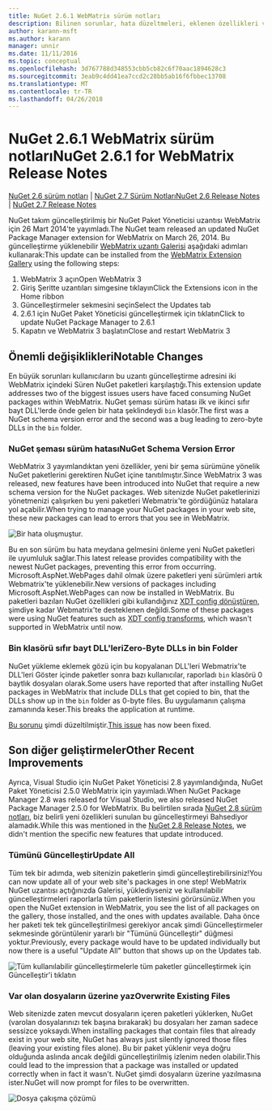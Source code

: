 ```yaml
---
title: NuGet 2.6.1 WebMatrix sürüm notları
description: Bilinen sorunlar, hata düzeltmeleri, eklenen özellikleri ve dcr dahil olmak üzere WebMatrix için NuGet 2.6.1 için sürüm notları.
author: karann-msft
ms.author: karann
manager: unnir
ms.date: 11/11/2016
ms.topic: conceptual
ms.openlocfilehash: 3d767788d348553cbb5cb82c6f70aac1894628c3
ms.sourcegitcommit: 3eab9c4dd41ea7ccd2c28bb5ab16f6fbbec13708
ms.translationtype: MT
ms.contentlocale: tr-TR
ms.lasthandoff: 04/26/2018
---
```

# <a name="nuget-261-for-webmatrix-release-notes"></a><span data-ttu-id="6cde5-103">NuGet 2.6.1 WebMatrix sürüm notları</span><span class="sxs-lookup"><span data-stu-id="6cde5-103">NuGet 2.6.1 for WebMatrix Release Notes</span></span>

<span data-ttu-id="6cde5-104">[NuGet 2.6 sürüm notları](../release-notes/nuget-2.6.md) | [NuGet 2.7 Sürüm Notları](../release-notes/nuget-2.7.md)</span><span class="sxs-lookup"><span data-stu-id="6cde5-104">[NuGet 2.6 Release Notes](../release-notes/nuget-2.6.md) | [NuGet 2.7 Release Notes](../release-notes/nuget-2.7.md)</span></span>

<span data-ttu-id="6cde5-105">NuGet takım güncelleştirilmiş bir NuGet Paket Yöneticisi uzantısı WebMatrix için 26 Mart 2014'te yayımladı.</span><span class="sxs-lookup"><span data-stu-id="6cde5-105">The NuGet team released an updated NuGet Package Manager extension for WebMatrix on March 26, 2014.</span></span>  <span data-ttu-id="6cde5-106">Bu güncelleştirme yüklenebilir [WebMatrix uzantı Galerisi](https://blogs.iis.net/webmatrix/retiring-the-webmatrix-extensions-gallery) aşağıdaki adımları kullanarak:</span><span class="sxs-lookup"><span data-stu-id="6cde5-106">This update can be installed from the [WebMatrix Extension Gallery](https://blogs.iis.net/webmatrix/retiring-the-webmatrix-extensions-gallery) using the following steps:</span></span>

1. <span data-ttu-id="6cde5-107">WebMatrix 3 açın</span><span class="sxs-lookup"><span data-stu-id="6cde5-107">Open WebMatrix 3</span></span>
1. <span data-ttu-id="6cde5-108">Giriş Şeritte uzantıları simgesine tıklayın</span><span class="sxs-lookup"><span data-stu-id="6cde5-108">Click the Extensions icon in the Home ribbon</span></span>
1. <span data-ttu-id="6cde5-109">Güncelleştirmeler sekmesini seçin</span><span class="sxs-lookup"><span data-stu-id="6cde5-109">Select the Updates tab</span></span>
1. <span data-ttu-id="6cde5-110">2.6.1 için NuGet Paket Yöneticisi güncelleştirmek için tıklatın</span><span class="sxs-lookup"><span data-stu-id="6cde5-110">Click to update NuGet Package Manager to 2.6.1</span></span>
1. <span data-ttu-id="6cde5-111">Kapatın ve WebMatrix 3 başlatın</span><span class="sxs-lookup"><span data-stu-id="6cde5-111">Close and restart WebMatrix 3</span></span>

## <a name="notable-changes"></a><span data-ttu-id="6cde5-112">Önemli değişiklikleri</span><span class="sxs-lookup"><span data-stu-id="6cde5-112">Notable Changes</span></span>

<span data-ttu-id="6cde5-113">En büyük sorunları kullanıcıların bu uzantı güncelleştirme adresini iki WebMatrix içindeki Süren NuGet paketleri karşılaştığı.</span><span class="sxs-lookup"><span data-stu-id="6cde5-113">This extension update addresses two of the biggest issues users have faced consuming NuGet packages within WebMatrix.</span></span>  <span data-ttu-id="6cde5-114">NuGet şeması sürüm hatası ilk ve ikinci sıfır bayt DLL'lerde önde gelen bir hata şeklindeydi `bin` klasör.</span><span class="sxs-lookup"><span data-stu-id="6cde5-114">The first was a NuGet schema version error and the second was a bug leading to zero-byte DLLs in the `bin` folder.</span></span>

### <a name="nuget-schema-version-error"></a><span data-ttu-id="6cde5-115">NuGet şeması sürüm hatası</span><span class="sxs-lookup"><span data-stu-id="6cde5-115">NuGet Schema Version Error</span></span>

<span data-ttu-id="6cde5-116">WebMatrix 3 yayımlandıktan yeni özellikler, yeni bir şema sürümüne yönelik NuGet paketlerini gerektiren NuGet içine tanıtılmıştır.</span><span class="sxs-lookup"><span data-stu-id="6cde5-116">Since WebMatrix 3 was released, new features have been introduced into NuGet that require a new schema version for the NuGet packages.</span></span>  <span data-ttu-id="6cde5-117">Web sitenizde NuGet paketlerinizi yönetmenizi çalışırken bu yeni paketleri Webmatrix'te gördüğünüz hatalara yol açabilir.</span><span class="sxs-lookup"><span data-stu-id="6cde5-117">When trying to manage your NuGet packages in your web site, these new packages can lead to errors that you see in WebMatrix.</span></span>

![Bir hata oluşmuştur.](./media/NuGet-2.8/webmatrix-schema-version.png)

<span data-ttu-id="6cde5-121">Bu en son sürüm bu hata meydana gelmesini önleme yeni NuGet paketleri ile uyumluluk sağlar.</span><span class="sxs-lookup"><span data-stu-id="6cde5-121">This latest release provides compatibility with the newest NuGet packages, preventing this error from occurring.</span></span> <span data-ttu-id="6cde5-122">Microsoft.AspNet.WebPages dahil olmak üzere paketleri yeni sürümleri artık Webmatrix'te yüklenebilir.</span><span class="sxs-lookup"><span data-stu-id="6cde5-122">New versions of packages including Microsoft.AspNet.WebPages can now be installed in WebMatrix.</span></span>  <span data-ttu-id="6cde5-123">Bu paketleri bazıları NuGet özellikleri gibi kullandığınız [XDT config dönüştüren](../release-notes/nuget-2.6.md#xdt), şimdiye kadar Webmatrix'te desteklenen değildi.</span><span class="sxs-lookup"><span data-stu-id="6cde5-123">Some of these packages were using NuGet features such as [XDT config transforms](../release-notes/nuget-2.6.md#xdt), which wasn't supported in WebMatrix until now.</span></span>

### <a name="zero-byte-dlls-in-bin-folder"></a><span data-ttu-id="6cde5-124">Bin klasörü sıfır bayt DLL'leri</span><span class="sxs-lookup"><span data-stu-id="6cde5-124">Zero-Byte DLLs in bin Folder</span></span>

<span data-ttu-id="6cde5-125">NuGet yükleme eklemek gözü için bu kopyalanan DLL'leri Webmatrix'te DLL'leri Göster içinde paketler sonra bazı kullanıcılar, raporladı `bin` klasörü 0 baytlık dosyaları olarak.</span><span class="sxs-lookup"><span data-stu-id="6cde5-125">Some users have reported that after installing NuGet packages in WebMatrix that include DLLs that get copied to bin, that the DLLs show up in the `bin` folder as 0-byte files.</span></span>  <span data-ttu-id="6cde5-126">Bu uygulamanın çalışma zamanında keser.</span><span class="sxs-lookup"><span data-stu-id="6cde5-126">This breaks the application at runtime.</span></span>

<span data-ttu-id="6cde5-127">[Bu sorunu](https://nuget.codeplex.com/workitem/4060) şimdi düzeltilmiştir.</span><span class="sxs-lookup"><span data-stu-id="6cde5-127">[This issue](https://nuget.codeplex.com/workitem/4060) has now been fixed.</span></span>

## <a name="other-recent-improvements"></a><span data-ttu-id="6cde5-128">Son diğer geliştirmeler</span><span class="sxs-lookup"><span data-stu-id="6cde5-128">Other Recent Improvements</span></span>

<span data-ttu-id="6cde5-129">Ayrıca, Visual Studio için NuGet Paket Yöneticisi 2.8 yayımlandığında, NuGet Paket Yöneticisi 2.5.0 WebMatrix için yayımladı.</span><span class="sxs-lookup"><span data-stu-id="6cde5-129">When NuGet Package Manager 2.8 was released for Visual Studio, we also released NuGet Package Manager 2.5.0 for WebMatrix.</span></span>  <span data-ttu-id="6cde5-130">Bu belirtilen sırada [NuGet 2.8 sürüm notları](../release-notes/nuget-2.8.md#webmatrix-nuget-client-updates), biz belirli yeni özellikleri sunulan bu güncelleştirmeyi Bahsediyor alamadık.</span><span class="sxs-lookup"><span data-stu-id="6cde5-130">While this was mentioned in the [NuGet 2.8 Release Notes](../release-notes/nuget-2.8.md#webmatrix-nuget-client-updates), we didn't mention the specific new features that update introduced.</span></span>

### <a name="update-all"></a><span data-ttu-id="6cde5-131">Tümünü Güncelleştir</span><span class="sxs-lookup"><span data-stu-id="6cde5-131">Update All</span></span>

<span data-ttu-id="6cde5-132">Tüm tek bir adımda, web sitenizin paketlerin şimdi güncelleştirebilirsiniz!</span><span class="sxs-lookup"><span data-stu-id="6cde5-132">You can now update all of your web site's packages in one step!</span></span>  <span data-ttu-id="6cde5-133">WebMatrix NuGet uzantısı açtığınızda Galerisi, yüklediyseniz ve kullanılabilir güncelleştirmeleri raporlarla tüm paketlerin listesini görürsünüz.</span><span class="sxs-lookup"><span data-stu-id="6cde5-133">When you open the NuGet extension in WebMatrix, you see the list of all packages on the gallery, those installed, and the ones with updates available.</span></span>  <span data-ttu-id="6cde5-134">Daha önce her paketi tek tek güncelleştirilmesi gerekiyor ancak şimdi Güncelleştirmeler sekmesinde görüntülenir yararlı bir "Tümünü Güncelleştir" düğmesi yoktur.</span><span class="sxs-lookup"><span data-stu-id="6cde5-134">Previously, every package would have to be updated individually but now there is a useful "Update All" button that shows up on the Updates tab.</span></span>

![Tüm kullanılabilir güncelleştirmelerle tüm paketler güncelleştirmek için Güncelleştir'i tıklatın](./media/NuGet-2.8/webmatrix-update-all.png)

### <a name="overwrite-existing-files"></a><span data-ttu-id="6cde5-136">Var olan dosyaların üzerine yaz</span><span class="sxs-lookup"><span data-stu-id="6cde5-136">Overwrite Existing Files</span></span>

<span data-ttu-id="6cde5-137">Web sitenizde zaten mevcut dosyaların içeren paketleri yüklerken, NuGet (varolan dosyalarınızı tek başına bırakarak) bu dosyaları her zaman sadece sessizce yoksaydı.</span><span class="sxs-lookup"><span data-stu-id="6cde5-137">When installing packages that contain files that already exist in your web site, NuGet has always just silently ignored those files (leaving your existing files alone).</span></span>  <span data-ttu-id="6cde5-138">Bu bir paket yüklenir veya doğru olduğunda aslında ancak değildi güncelleştirilmiş izlenim neden olabilir.</span><span class="sxs-lookup"><span data-stu-id="6cde5-138">This could lead to the impression that a package was installed or updated correctly when in fact it wasn't.</span></span>  <span data-ttu-id="6cde5-139">NuGet şimdi dosyaların üzerine yazılmasına ister.</span><span class="sxs-lookup"><span data-stu-id="6cde5-139">NuGet will now prompt for files to be overwritten.</span></span>

![Dosya çakışma çözümü](./media/NuGet-2.8/webmatrix-overwrite-file.png)

